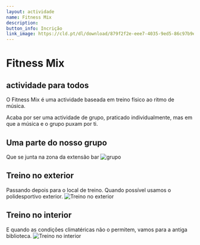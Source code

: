 ```yaml
---
layout: actividade
name: Fitness Mix 
description:  
button_info: Incrição
link_image: https://cld.pt/dl/download/879f2f2e-eee7-4035-9ed5-86c97b9e3a48/fitnessmix.jpg
---
```



# Fitness Mix

## actividade para todos

O Fitness Mix é uma actividade baseada em treino físico ao ritmo de música.

Acaba por ser uma actividade de grupo, praticado individualmente, mas em que a música e o grupo puxam por ti.

## Uma parte do nosso grupo

Que se junta na zona da extensão bar
![grupo](https://cld.pt/dl/download/485ceaa9-220b-4a45-8c71-060c30f5eaa8/fitness_entrada.jpeg)

## Treino no exterior

Passando depois para o local de treino. Quando possível usamos o polidesportivo exterior.
![Treino no exterior](https://cld.pt/dl/download/a421f329-555f-4791-81b5-cab6af58cb97/Fitness_exterior.jpeg)

## Treino no interior

E quando as condições climatéricas não o permitem, vamos para a antiga biblioteca.
![Treino no interior](https://cld.pt/dl/download/5bf5f3c1-6bc1-4bd2-96ba-8f971349fefc/fitness_interior.jpeg)
